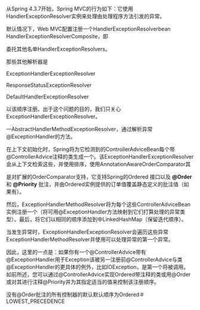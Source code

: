 从Spring 4.3.7开始，Spring MVC的行为如下：它使用HandlerExceptionResolver实例来处理由处理程序方法引发的异常。


默认情况下，Web MVC配置注册一个HandlerExceptionResolverbean HandlerExceptionResolverComposite，即


委托其他名单HandlerExceptionResolvers。


那些其他解析器是


ExceptionHandlerExceptionResolver

ResponseStatusExceptionResolver

DefaultHandlerExceptionResolver

以该顺序注册。出于这个问题的目的，我们只关心ExceptionHandlerExceptionResolver。


一AbstractHandlerMethodExceptionResolver，通过解析异常@ExceptionHandler的方法。


在上下文初始化时，Spring将为它检测到的ControllerAdviceBean每个带@ControllerAdvice注释的类生成一个。该ExceptionHandlerExceptionResolver会从上下文检索这些，并使用排序，使用AnnotationAwareOrderComparator其


是对扩展的OrderComparator支持，它支持Spring的Ordered 接口以及 **@Order** 和 **@Priority** 批注，并由Ordered实例提供的订单值覆盖静态定义的批注值（如果有）。


然后，ExceptionHandlerMethodResolver将为每个这些ControllerAdviceBean实例注册一个（将可用@ExceptionHandler方法映射到它们打算处理的异常类型）。最后，将它们以相同的顺序添加到中LinkedHashMap（保留迭代顺序）。


当发生异常时，ExceptionHandlerExceptionResolver会遍历这些异常ExceptionHandlerMethodResolver并使用可以处理异常的第一个异常。


因此，这里的一点是：如果你有一个@ControllerAdvice带有@ExceptionHandler用于Exception该被另一注册前@ControllerAdvice与类@ExceptionHandler的更具体的例外，比如IOException，是第一个将被调用。如前所述，您可以通过@ControllerAdvice实现Ordered带注释的类或用@Order或对其进行注释@Priority并为其指定适当的值来控制该注册顺序。

没有@Order批注的所有控制器的默认默认顺序为Ordered＃LOWEST_PRECEDENCE